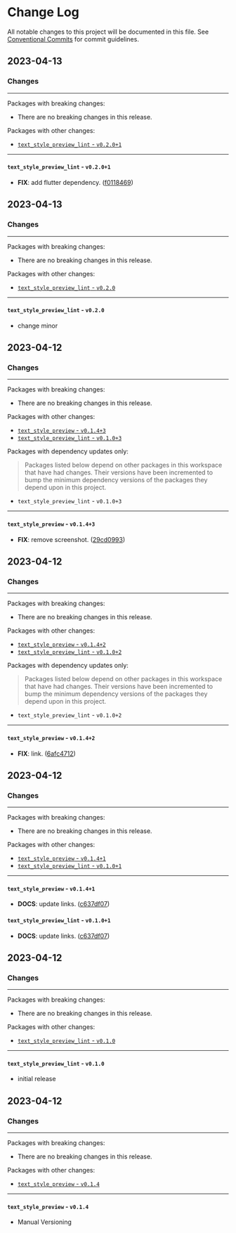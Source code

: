 # Change Log

All notable changes to this project will be documented in this file.
See [Conventional Commits](https://conventionalcommits.org) for commit guidelines.

## 2023-04-13

### Changes

---

Packages with breaking changes:

 - There are no breaking changes in this release.

Packages with other changes:

 - [`text_style_preview_lint` - `v0.2.0+1`](#text_style_preview_lint---v0201)

---

#### `text_style_preview_lint` - `v0.2.0+1`

 - **FIX**: add flutter dependency. ([f0118469](https://github.com/K9i-0/text_style_preview/commit/f01184691e01a0c35a50e3e20ed4dcb9b11dbbfe))


## 2023-04-13

### Changes

---

Packages with breaking changes:

 - There are no breaking changes in this release.

Packages with other changes:

 - [`text_style_preview_lint` - `v0.2.0`](#text_style_preview_lint---v020)

---

#### `text_style_preview_lint` - `v0.2.0`

 - change minor


## 2023-04-12

### Changes

---

Packages with breaking changes:

 - There are no breaking changes in this release.

Packages with other changes:

 - [`text_style_preview` - `v0.1.4+3`](#text_style_preview---v0143)
 - [`text_style_preview_lint` - `v0.1.0+3`](#text_style_preview_lint---v0103)

Packages with dependency updates only:

> Packages listed below depend on other packages in this workspace that have had changes. Their versions have been incremented to bump the minimum dependency versions of the packages they depend upon in this project.

 - `text_style_preview_lint` - `v0.1.0+3`

---

#### `text_style_preview` - `v0.1.4+3`

 - **FIX**: remove screenshot. ([29cd0993](https://github.com/K9i-0/text_style_preview/commit/29cd0993437f0a518982eaf5ab6f9bef20805830))


## 2023-04-12

### Changes

---

Packages with breaking changes:

 - There are no breaking changes in this release.

Packages with other changes:

 - [`text_style_preview` - `v0.1.4+2`](#text_style_preview---v0142)
 - [`text_style_preview_lint` - `v0.1.0+2`](#text_style_preview_lint---v0102)

Packages with dependency updates only:

> Packages listed below depend on other packages in this workspace that have had changes. Their versions have been incremented to bump the minimum dependency versions of the packages they depend upon in this project.

 - `text_style_preview_lint` - `v0.1.0+2`

---

#### `text_style_preview` - `v0.1.4+2`

 - **FIX**: link. ([6afc4712](https://github.com/K9i-0/text_style_preview/commit/6afc4712aa1ed3cfc6f8985bf00b854d65bd18f3))


## 2023-04-12

### Changes

---

Packages with breaking changes:

 - There are no breaking changes in this release.

Packages with other changes:

 - [`text_style_preview` - `v0.1.4+1`](#text_style_preview---v0141)
 - [`text_style_preview_lint` - `v0.1.0+1`](#text_style_preview_lint---v0101)

---

#### `text_style_preview` - `v0.1.4+1`

 - **DOCS**: update links. ([c637df07](https://github.com/K9i-0/text_style_preview/commit/c637df07eba13017a3816527c586d915f24dc122))

#### `text_style_preview_lint` - `v0.1.0+1`

 - **DOCS**: update links. ([c637df07](https://github.com/K9i-0/text_style_preview/commit/c637df07eba13017a3816527c586d915f24dc122))


## 2023-04-12

### Changes

---

Packages with breaking changes:

 - There are no breaking changes in this release.

Packages with other changes:

 - [`text_style_preview_lint` - `v0.1.0`](#text_style_preview_lint---v010)

---

#### `text_style_preview_lint` - `v0.1.0`

 - initial release


## 2023-04-12

### Changes

---

Packages with breaking changes:

 - There are no breaking changes in this release.

Packages with other changes:

 - [`text_style_preview` - `v0.1.4`](#text_style_preview---v014)

---

#### `text_style_preview` - `v0.1.4`

 - Manual Versioning

